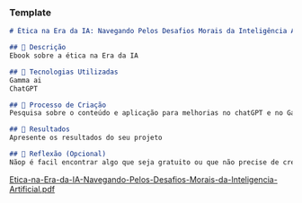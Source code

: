 ### Template

```markdown
# Ética na Era da IA: Navegando Pelos Desafios Morais da Inteligência Artificial

## 📒 Descrição
Ebook sobre a ética na Era da IA

## 🤖 Tecnologias Utilizadas
Gamma ai
ChatGPT

## 🧐 Processo de Criação
Pesquisa sobre o conteúdo e aplicação para melhorias no chatGPT e no Gamma

## 🚀 Resultados
Apresente os resultados do seu projeto

## 💭 Reflexão (Opcional)
Nãop é facil encontrar algo que seja gratuito ou que não precise de credito para se trabalhar.
```
[Etica-na-Era-da-IA-Navegando-Pelos-Desafios-Morais-da-Inteligencia-Artificial.pdf](https://github.com/user-attachments/files/15523149/Etica-na-Era-da-IA-Navegando-Pelos-Desafios-Morais-da-Inteligencia-Artificial.pdf)
